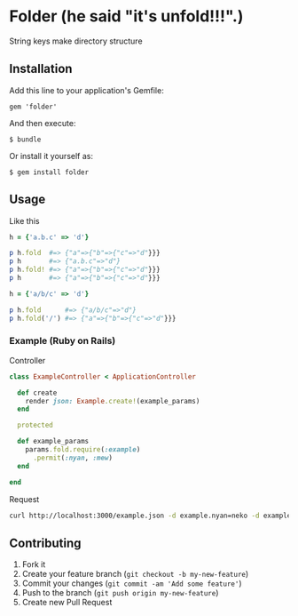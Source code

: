 # Folder (he said "it's unfold!!!".)

String keys make directory structure

## Installation

Add this line to your application's Gemfile:

    gem 'folder'

And then execute:

    $ bundle

Or install it yourself as:

    $ gem install folder

## Usage

Like this

```ruby
h = {'a.b.c' => 'd'}

p h.fold  #=> {"a"=>{"b"=>{"c"=>"d"}}}
p h       #=> {"a.b.c"=>"d"}
p h.fold! #=> {"a"=>{"b"=>{"c"=>"d"}}}
p h       #=> {"a"=>{"b"=>{"c"=>"d"}}}

h = {'a/b/c' => 'd'}

p h.fold      #=> {"a/b/c"=>"d"}
p h.fold('/') #=> {"a"=>{"b"=>{"c"=>"d"}}}
```

### Example (Ruby on Rails)

Controller

```ruby
class ExampleController < ApplicationController

  def create
    render json: Example.create!(example_params)
  end

  protected

  def example_params
    params.fold.require(:example)
      .permit(:nyan, :mew)
  end

end
```

Request

```sh
curl http://localhost:3000/example.json -d example.nyan=neko -d example.mew=koneko
```

## Contributing

1. Fork it
2. Create your feature branch (`git checkout -b my-new-feature`)
3. Commit your changes (`git commit -am 'Add some feature'`)
4. Push to the branch (`git push origin my-new-feature`)
5. Create new Pull Request
